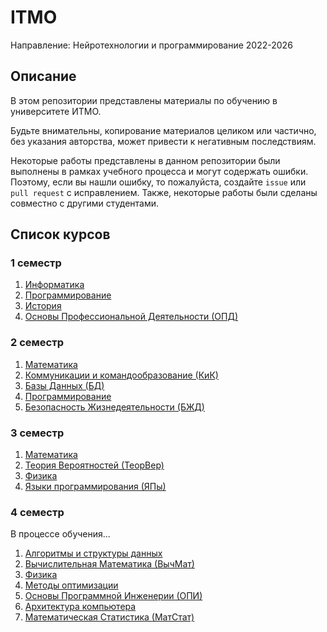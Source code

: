 # ITMO

Направление: Нейротехнологии и программирование 2022-2026

## Описание
В этом репозитории представлены материалы по обучению в университете ИТМО.

Будьте внимательны, копирование материалов целиком или частично, без указания авторства, может привести к негативным последствиям.

Некоторые работы представлены в данном репозитории были выполнены в рамках учебного процесса и могут содержать ошибки. Поэтому, если вы нашли ошибку, то пожалуйста, создайте `issue` или `pull request` с исправлением. Также, некоторые работы были сделаны совместно с другими студентами.

## Список курсов

### 1 семестр
1. [Информатика](./1-Информатика/)
2. [Программирование](./1-Программирование/)
3. [История](./1-История/)
4. [Основы Профессиональной Деятельности (ОПД)](./1-Основы%20Професиональной%20Деятельности%20(ОПД)/)

### 2 семестр
1. [Математика](./2-Математика/)
2. [Коммуникации и командообразование (КиК)](./2-Коммуникации%20и%20командообразование%20(КиК)/)
3. [Базы Данных (БД)](./2-Базы%20Данных%20(БД)/)
4. [Программирование](./2-Программирование/)
5. [Безопасность Жизнедеятельности (БЖД)](./2-Безопасность%20жизнедеятельности%20(БЖД)/)

### 3 семестр
1. [Математика](./3-Математика/)
2. [Теория Вероятностей (ТеорВер)](./3-Теория%20Вероятностей%20(ТеорВер)/)
3. [Физика](./3-Физика/)
4. [Языки программирования (ЯПы)](./3-Языки%20программирования%20(ЯПы)/)

### 4 семестр
В процессе обучения...
1. [Алгоритмы и структуры данных](./4-Алгоритмы%20и%20структуры%20данных/)
2. [Вычислительная Математика (ВычМат)](./4-Вычислительная%20Математика%20(ВычМат)/)
3. [Физика](./4-Физика/)
4. [Методы оптимизации](./4-Методы%20Оптимизации%20(МетОпы)/)
5. [Основы Программной Инженерии (ОПИ)](./4-Основы%20Программной%20Инженерии%20(ОПИ)/)
6. [Архитектура компьютера](./4-Архитектура%20Компьютера%20(АК)/)
7. [Математическая Статистика (МатСтат)](./4-Математическая%20Статистика%20(МатСтат)/)
